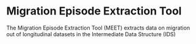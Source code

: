 # Migration Episode Extraction Tool
The Migration Episode Extraction Tool (MEET) extracts data on migration out of longitudinal datasets in the Intermediate Data Structure (IDS)
